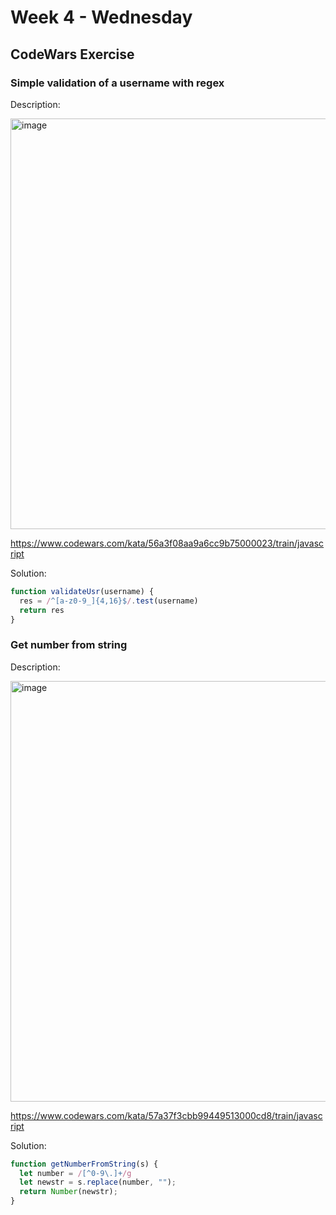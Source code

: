# Week 4 - Wednesday


## CodeWars Exercise

### Simple validation of a username with regex

Description:

<img width="657" alt="image" src="https://user-images.githubusercontent.com/86013814/166846320-b26d7fd6-08a5-46c2-934a-2658c84a65a4.png">

https://www.codewars.com/kata/56a3f08aa9a6cc9b75000023/train/javascript

Solution:

``` javascript
function validateUsr(username) {
  res = /^[a-z0-9_]{4,16}$/.test(username) 
  return res
}
```

### Get number from string

Description:

<img width="673" alt="image" src="https://user-images.githubusercontent.com/86013814/166846531-05e81cf1-3b36-4394-abbb-e35b4ac5eddd.png">

https://www.codewars.com/kata/57a37f3cbb99449513000cd8/train/javascript

Solution:

``` javascript
function getNumberFromString(s) {
  let number = /[^0-9\.]+/g
  let newstr = s.replace(number, "");
  return Number(newstr);
}
```
